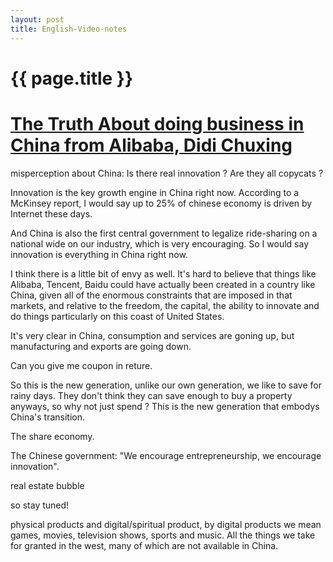 ```yaml
---
layout: post
title: English-Video-notes
---
```


{{ page.title }}
================

# [The Truth About doing business in China from Alibaba, Didi Chuxing](https://www.youtube.com/watch?v=EqlTtEm-FS8) 
misperception about China:
    Is there real innovation ? Are they all copycats ?

Innovation is the key growth engine in China right now. According to a McKinsey report, I would say up to 25% of chinese economy is driven by Internet these days.

And China is also the first central government to legalize ride-sharing on a national wide on our industry, which is very encouraging. So I would say innovation is everything in China right now.

I think there is a little bit of envy as well. It's hard to believe that things like Alibaba, Tencent, Baidu could have actually been created in a country like China, given all of the enormous constraints that are imposed in that markets, and relative to the freedom, the capital, the ability to innovate and do things particularly on this coast of United States.

It's very clear in China, consumption and services are goning up, but manufacturing and exports are going down.

Can you give me coupon in reture.

So this is the new generation, unlike our own generation, we like to save for rainy days. They don't think they can save enough to buy a property anyways, so why not just spend ? This is the new generation that embodys China's transition.

The share economy.

The Chinese government: "We encourage entrepreneurship, we encourage innovation".

real estate bubble

so stay tuned!

physical products and digital/spiritual product, by digital products we mean games, movies, television shows, sports and music. All the things we take for granted in the west, many of which are not available in China.


